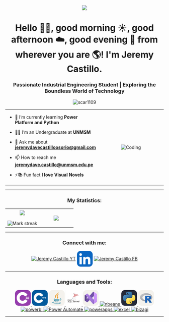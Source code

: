 <p align="center"><picture align="center"><img align="center" src = "https://github.com/user-attachments/assets/ac9634d5-28d9-4cac-93c9-c76bd0f2dd36" width = 100px></picture></p>
<h1 align="center"> Hello 🙋‍♂️, good morning ☀️, good afternoon ☁️, good evening 🌙 from wherever you are 🌎! I'm Jeremy Castillo. </h1>
<h3 align="center"> Passionate Industrial Engineering Student | Exploring the Boundless World of Technology</h3>
<p align="center"> <img src="https://komarev.com/ghpvc/?username=JCPowerAnalytics" alt="scar1109" /> </p>

<table align="center">
<tr border="none">
<td width="50%" align="left">
  
- 🌱 I’m currently learning **Power Platform and Python**

- 🧑‍🎓 I’m an Undergraduate at **UNMSM**

- 💬 Ask me about **jeremydavecastilloosorio@gmail.com**

- 📫 How to reach me **jeremydave.castillo@unmsm.edu.pe**
  
- ⚡📚 Fun fact **I love Visual Novels**

</td>
<td width="50%" align="center">

  <img align="center" alt="Coding" width="450" src="https://github.com/user-attachments/assets/a44a83b5-9da6-473d-ba90-a8f3fcae3fdd">

  
  </td>
</tr>
</table>

---

<h3 align="center">My Statistics:</h3>
<p align="center">
<table align="center">
<tr border="none">
<td width="50%" align="center">
  
  <img  align="center"  src="https://github-readme-stats.vercel.app/api?username=JCPowerAnalytics&theme=dark&show_icons=true&count_private=true" />
  <br></br>
  <img  title="🔥 Get streak stats for your profile at git.io/streak-stats" alt="Mark streak" src="https://github-readme-streak-stats.herokuapp.com/?user=JCPowerAnalytics&theme=dark&hide_border=false" /> 
</td>
<td width="50%" align="center">

  <img  align="center"  src="https://github-readme-stats.anuraghazra1.vercel.app/api/top-langs/?username=JCPowerAnalytics&theme=dark&hide_border=false&no-bg=true&no-frame=true&langs_count=10"/>
  
  </td>
</tr>
</table>

---

<h3 align="center">Connect with me:</h3>
<p align="center">
<a href="https://youtube.com/@jeremydavecastilloosorio?si=eSuG__0p9g1fQYRW" target="blank"><img align="center" src="https://static-00.iconduck.com/assets.00/youtube-icon-2048x2048-gedp2icy.png" alt="Jeremy Castillo YT" height="50" width="50" /></a>
<a href="https://www.linkedin.com/in/jeremy-castillo-osorio/" target="blank"><img align="center" src="https://github.com/tandpfun/skill-icons/blob/main/icons/LinkedIn.svg" alt="Jeremy Castillo In" height="50" width="50" /></a>
<a href="https://www.facebook.com/jeremy.castilloosorio" target="blank"><img align="center" src="https://raw.githubusercontent.com/rahuldkjain/github-profile-readme-generator/master/src/images/icons/Social/facebook.svg" alt="Jeremy Castillo FB" height="50" width="50" /></a>
</p>

---

<h3 align="center">Languages and Tools:</h3>
<p align="center"> <a href="https://www.w3schools.com/cs/" target="_blank" rel="noreferrer"> <img src="https://github.com/tandpfun/skill-icons/blob/main/icons/CS.svg" alt="cchart" width="50" height="50"/> </a> <a href="https://www.w3schools.com/cpp/" target="_blank" rel="noreferrer"> <img src="https://github.com/tandpfun/skill-icons/blob/main/icons/CPP.svg" alt="cplusplus" width="50" height="50"/> </a> <a href="https://www.java.com" target="_blank" rel="noreferrer"> <img src="https://github.com/tandpfun/skill-icons/blob/main/icons/Java-Light.svg" alt="java" width="50" height="50"/> </a> <a href="https://www.microsoft.com/en-us/sql-server" target="_blank" rel="noreferrer"> <img src="https://github.com/Scar1109/skill-icons/blob/Scar1109/icons/microsoftSQL.svg" alt="mssql" width="50" height="50"/> </a> <a href="https://visualstudio.microsoft.com/en/" target="_blank" rel="noreferrer"> <img src="https://github.com/tandpfun/skill-icons/blob/main/icons/VisualStudio-Light.svg" alt="vstudio" width="50" height="50"/> </a> <a href="https://netbeans.apache.org/front/main/index.html" target="_blank" rel="noreferrer"> <img src="https://github.com/user-attachments/assets/aab0e6b5-64b8-4ea8-ace2-e21624408117" alt="nbeans" width="50" height="50"/> </a> <a href="https://www.python.org/" target="_blank" rel="noreferrer"> <img src="https://github.com/tandpfun/skill-icons/blob/main/icons/Python-Dark.svg" alt="python" width="50" height="50"/> </a> <a href="https://www.r-project.org/" target="_blank" rel="noreferrer"> <img src="https://github.com/tandpfun/skill-icons/blob/main/icons/R-Light.svg" alt="r" width="50" height="50"/> </a> <a href="https://www.microsoft.com/es-es/power-platform/products/power-bi" target="_blank" rel="noreferrer"> <img src="https://github.com/user-attachments/assets/da4f4713-1b74-4989-a4c1-242b82ae69e1" alt="powerbi" width="50" height="50"/> </a> <a href="https://www.microsoft.com/es-es/power-platform/products/power-automate" target="_blank" rel="noreferrer"> <img src="https://github.com/user-attachments/assets/e3410f9d-9461-40d5-8ba0-00519999241a" alt="Power Automate" width="50" height="50"/> </a> <a href="https://www.microsoft.com/es-es/power-platform/products/power-apps" target="_blank" rel="noreferrer"> <img src="https://github.com/user-attachments/assets/7274677e-2191-4cbc-8311-080cb6b19f10" alt="powerapps" width="50" height="50"/> </a> <a href="https://www.microsoft.com/es-es/microsoft-365/excel" target="_blank" rel="noreferrer"> <img src="https://github.com/user-attachments/assets/67e119bc-f402-466a-bc29-e47869072639" alt="excel" width="50" height="50"/> </a> <a href="https://www.bizagi.com/en" target="_blank" rel="noreferrer"> <img src="https://github.com/user-attachments/assets/7b36284d-939d-403d-89a8-ee1be4d9e163" alt="bizagi" width="100" height="50"/> </a> </p>

---
<!--
<h3 align="center">Support:</h3>
<p align="center"><a href="https://www.buymeacoffee.com/scar2001"> <img align="center" src="https://cdn.buymeacoffee.com/buttons/v2/default-yellow.png" height="50" width="210" alt="scar2001" /></a></p>
-->

